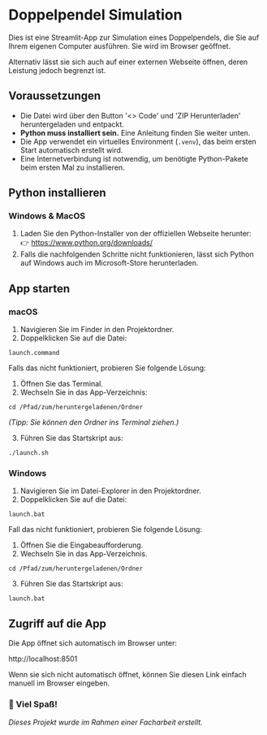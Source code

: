 # Doppelpendel Simulation

Dies ist eine Streamlit-App zur Simulation eines Doppelpendels, die Sie auf Ihrem eigenen Computer ausführen. Sie wird im Browser geöffnet.

Alternativ lässt sie sich auch auf einer externen Webseite öffnen, deren Leistung jedoch begrenzt ist.


## Voraussetzungen

- Die Datei wird über den Button '<> Code' und 'ZIP Herunterladen' heruntergeladen und entpackt.
- **Python muss installiert sein.** Eine Anleitung finden Sie weiter unten.
- Die App verwendet ein virtuelles Environment (`.venv`), das beim ersten Start automatisch erstellt wird.
- Eine Internetverbindung ist notwendig, um benötigte Python-Pakete beim ersten Mal zu installieren.


## Python installieren

### Windows & MacOS

1. Laden Sie den Python-Installer von der offiziellen Webseite herunter:  
   👉 https://www.python.org/downloads/
2. Falls die nachfolgenden Schritte nicht funktionieren, lässt sich Python auf Windows auch im Microsoft-Store herunterladen.

## App starten

### macOS

1.	Navigieren Sie im Finder in den Projektordner.
2.	Doppelklicken Sie auf die Datei:
```
launch.command
```
Falls das nicht funktioniert, probieren Sie folgende Lösung:

1.	Öffnen Sie das Terminal.
2.	Wechseln Sie in das App-Verzeichnis:

```
cd /Pfad/zum/heruntergeladenen/Ordner
```

*(Tipp: Sie können den Ordner ins Terminal ziehen.)*

3.	Führen Sie das Startskript aus:

```
./launch.sh
```

### Windows
1.  Navigieren Sie im Datei-Explorer in den Projektordner.
2.	Doppelklicken Sie auf die Datei:

```
launch.bat
```
Fall das nicht funktioniert, probieren Sie folgende Lösung:

1. Öffnen Sie die Eingabeaufforderung.
2. Wechseln Sie in das App-Verzeichnis.

```
cd /Pfad/zum/heruntergeladenen/Ordner
```
3. Führen Sie das Startskript aus:

```
launch.bat
```

## Zugriff auf die App

Die App öffnet sich automatisch im Browser unter:

http://localhost:8501

Wenn sie sich nicht automatisch öffnet, können Sie diesen Link einfach manuell im Browser eingeben.

### 🎉 Viel Spaß!

*Dieses Projekt wurde im Rahmen einer Facharbeit erstellt.*
